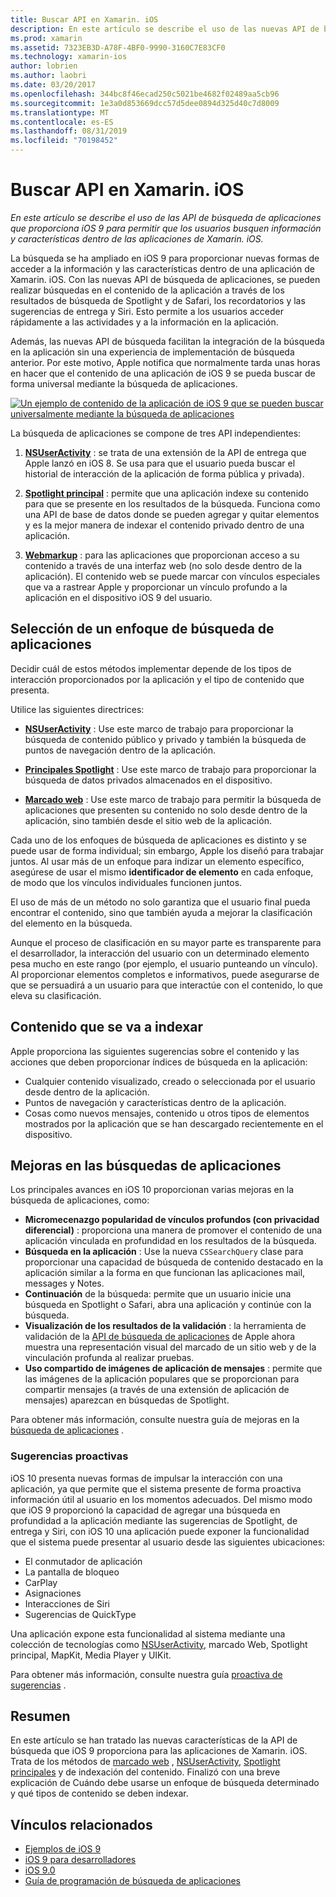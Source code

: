 ```yaml
---
title: Buscar API en Xamarin. iOS
description: En este artículo se describe el uso de las nuevas API de búsqueda de aplicaciones proporcionadas por iOS 9 para permitir que los usuarios busquen información y características dentro de las aplicaciones de Xamarin. iOS.
ms.prod: xamarin
ms.assetid: 7323EB3D-A78F-4BF0-9990-3160C7E83CF0
ms.technology: xamarin-ios
author: lobrien
ms.author: laobri
ms.date: 03/20/2017
ms.openlocfilehash: 344bc8f46ecad250c5021be4682f02489aa5cb96
ms.sourcegitcommit: 1e3a0d853669dcc57d5dee0894d325d40c7d8009
ms.translationtype: MT
ms.contentlocale: es-ES
ms.lasthandoff: 08/31/2019
ms.locfileid: "70198452"
---
```

# <a name="search-apis-in-xamarinios"></a>Buscar API en Xamarin. iOS

_En este artículo se describe el uso de las API de búsqueda de aplicaciones que proporciona iOS 9 para permitir que los usuarios busquen información y características dentro de las aplicaciones de Xamarin. iOS._

La búsqueda se ha ampliado en iOS 9 para proporcionar nuevas formas de acceder a la información y las características dentro de una aplicación de Xamarin. iOS. Con las nuevas API de búsqueda de aplicaciones, se pueden realizar búsquedas en el contenido de la aplicación a través de los resultados de búsqueda de Spotlight y de Safari, los recordatorios y las sugerencias de entrega y Siri. Esto permite a los usuarios acceder rápidamente a las actividades y a la información en la aplicación.

Además, las nuevas API de búsqueda facilitan la integración de la búsqueda en la aplicación sin una experiencia de implementación de búsqueda anterior. Por este motivo, Apple notifica que normalmente tarda unas horas en hacer que el contenido de una aplicación de iOS 9 se pueda buscar de forma universal mediante la búsqueda de aplicaciones.

[![](images/intro01.png "Un ejemplo de contenido de la aplicación de iOS 9 que se pueden buscar universalmente mediante la búsqueda de aplicaciones")](images/intro01.png#lightbox)

La búsqueda de aplicaciones se compone de tres API independientes:

1. [**NSUserActivity**](nsuseractivity.md) : se trata de una extensión de la API de entrega que Apple lanzó en iOS 8. Se usa para que el usuario pueda buscar el historial de interacción de la aplicación de forma pública y privada).

2. [**Spotlight principal**](corespotlight.md) : permite que una aplicación indexe su contenido para que se presente en los resultados de la búsqueda. Funciona como una API de base de datos donde se pueden agregar y quitar elementos y es la mejor manera de indexar el contenido privado dentro de una aplicación.

3. [**Webmarkup**](web-markup.md) : para las aplicaciones que proporcionan acceso a su contenido a través de una interfaz web (no solo desde dentro de la aplicación). El contenido web se puede marcar con vínculos especiales que va a rastrear Apple y proporcionar un vínculo profundo a la aplicación en el dispositivo iOS 9 del usuario.

## <a name="selecting-an-app-search-approach"></a>Selección de un enfoque de búsqueda de aplicaciones

Decidir cuál de estos métodos implementar depende de los tipos de interacción proporcionados por la aplicación y el tipo de contenido que presenta.

Utilice las siguientes directrices:

- [**NSUserActivity**](nsuseractivity.md) : Use este marco de trabajo para proporcionar la búsqueda de contenido público y privado y también la búsqueda de puntos de navegación dentro de la aplicación.

- [**Principales Spotlight**](corespotlight.md) : Use este marco de trabajo para proporcionar la búsqueda de datos privados almacenados en el dispositivo.

- [**Marcado web**](web-markup.md) : Use este marco de trabajo para permitir la búsqueda de aplicaciones que presenten su contenido no solo desde dentro de la aplicación, sino también desde el sitio web de la aplicación.

Cada uno de los enfoques de búsqueda de aplicaciones es distinto y se puede usar de forma individual; sin embargo, Apple los diseñó para trabajar juntos. Al usar más de un enfoque para indizar un elemento específico, asegúrese de usar el mismo **identificador de elemento** en cada enfoque, de modo que los vínculos individuales funcionen juntos.

El uso de más de un método no solo garantiza que el usuario final pueda encontrar el contenido, sino que también ayuda a mejorar la clasificación del elemento en la búsqueda.

Aunque el proceso de clasificación en su mayor parte es transparente para el desarrollador, la interacción del usuario con un determinado elemento pesa mucho en este rango (por ejemplo, el usuario punteando un vínculo).
Al proporcionar elementos completos e informativos, puede asegurarse de que se persuadirá a un usuario para que interactúe con el contenido, lo que eleva su clasificación.

## <a name="what-content-to-index"></a>Contenido que se va a indexar

Apple proporciona las siguientes sugerencias sobre el contenido y las acciones que deben proporcionar índices de búsqueda en la aplicación:

- Cualquier contenido visualizado, creado o seleccionada por el usuario desde dentro de la aplicación.
- Puntos de navegación y características dentro de la aplicación.
- Cosas como nuevos mensajes, contenido u otros tipos de elementos mostrados por la aplicación que se han descargado recientemente en el dispositivo.

## <a name="app-search-enhancements"></a>Mejoras en las búsquedas de aplicaciones

Los principales avances en iOS 10 proporcionan varias mejoras en la búsqueda de aplicaciones, como:

- **Micromecenazgo popularidad de vínculos profundos (con privacidad diferencial)** : proporciona una manera de promover el contenido de una aplicación vinculada en profundidad en los resultados de la búsqueda.
- **Búsqueda en la aplicación** : Use la nueva `CSSearchQuery` clase para proporcionar una capacidad de búsqueda de contenido destacado en la aplicación similar a la forma en que funcionan las aplicaciones mail, messages y Notes.
- **Continuación** de la búsqueda: permite que un usuario inicie una búsqueda en Spotlight o Safari, abra una aplicación y continúe con la búsqueda.
- **Visualización de los resultados de la validación** : la herramienta de validación de la [API de búsqueda de aplicaciones](https://search.developer.apple.com/appsearch-validation-tool) de Apple ahora muestra una representación visual del marcado de un sitio web y de la vinculación profunda al realizar pruebas.
- **Uso compartido de imágenes de aplicación de mensajes** : permite que las imágenes de la aplicación populares que se proporcionan para compartir mensajes (a través de una extensión de aplicación de mensajes) aparezcan en búsquedas de Spotlight.

Para obtener más información, consulte nuestra guía de mejoras en la [búsqueda de aplicaciones](~/ios/platform/search/app-search-enhancements.md) .

### <a name="proactive-suggestions"></a>Sugerencias proactivas

iOS 10 presenta nuevas formas de impulsar la interacción con una aplicación, ya que permite que el sistema presente de forma proactiva información útil al usuario en los momentos adecuados. Del mismo modo que iOS 9 proporcionó la capacidad de agregar una búsqueda en profundidad a la aplicación mediante las sugerencias de Spotlight, de entrega y Siri, con iOS 10 una aplicación puede exponer la funcionalidad que el sistema puede presentar al usuario desde las siguientes ubicaciones:

- El conmutador de aplicación
- La pantalla de bloqueo
- CarPlay
- Asignaciones
- Interacciones de Siri
- Sugerencias de QuickType 

Una aplicación expone esta funcionalidad al sistema mediante una colección de tecnologías como [NSUserActivity](xref:Foundation.NSUserActivity), marcado Web, Spotlight principal, MapKit, Media Player y UIKit.

Para obtener más información, consulte nuestra guía [proactiva de sugerencias](~/ios/platform/search/proactive-suggestions.md) .

## <a name="summary"></a>Resumen

En este artículo se han tratado las nuevas características de la API de búsqueda que iOS 9 proporciona para las aplicaciones de Xamarin. iOS. Trata de los métodos de [marcado web](web-markup.md) , [NSUserActivity](nsuseractivity.md), [Spotlight principales](corespotlight.md) y de indexación del contenido. Finalizó con una breve explicación de Cuándo debe usarse un enfoque de búsqueda determinado y qué tipos de contenido se deben indexar.



## <a name="related-links"></a>Vínculos relacionados

- [Ejemplos de iOS 9](https://docs.microsoft.com/samples/browse/?products=xamarin&term=Xamarin.iOS+iOS9)
- [iOS 9 para desarrolladores](https://developer.apple.com/ios/pre-release/)
- [iOS 9.0](https://developer.apple.com/library/prerelease/ios/releasenotes/General/WhatsNewIniOS/Articles/iOS9.html)
- [Guía de programación de búsqueda de aplicaciones](https://developer.apple.com/library/prerelease/ios/documentation/General/Conceptual/AppSearch/index.html#//apple_ref/doc/uid/TP40016308)
